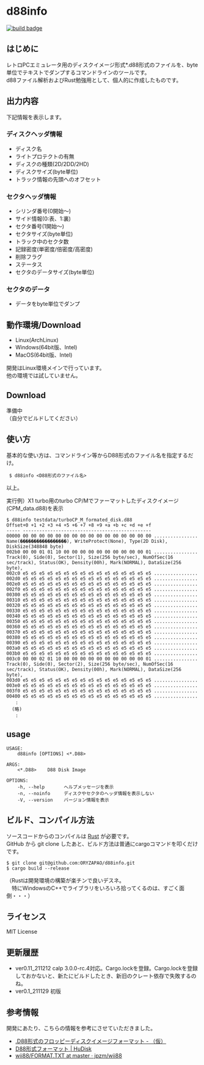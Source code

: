 d88info
=======
[![build badge](https://github.com/rust-unofficial/awesome-rust/actions/workflows/rust.yml/badge.svg?branch=master)](https://github.com/ORYZAPAO/d88info/blob/main/.github/workflows/rust.yml)


はじめに
--------

レトロPCエミュレータ用のディスクイメージ形式*.d88形式のファイルを、byte単位でテキストでダンプするコマンドラインのツールです。  
d88ファイル解析およびRust勉強用として、個人的に作成したものです。  

出力内容
--------

下記情報を表示します。  
### ディスクヘッダ情報
  + ディスク名
  + ライトプロテクトの有無
  + ディスクの種類(2D/2DD/2HD)
  + ディスクサイズ(byte単位)
  + トラック情報の先頭へのオフセット
### セクタヘッダ情報
  + シリンダ番号(0開始〜)
  + サイド情報(0:表、1:裏) 
  + セクタ番号(1開始〜) 
  + セクタサイズ(byte単位)
  + トラック中のセクタ数
  + 記録密度(単密度/倍密度/高密度)
  + 削除フラグ
  + ステータス
  + セクタのデータサイズ(byte単位)
### セクタのデータ
  + データをbyte単位でダンプ  

動作環境/Download
------------
+ Linux(ArchLinux)
+ Windows(64bit版、Intel)
+ MacOS(64bit版、Intel)
  
開発はLinux環境メインで行っています。  
他の環境では試していません。

Download
------

準備中  
（自分でビルドしてください）


使い方
------

基本的な使い方は、コマンドライン等からD88形式のファイル名を指定するだけ。
```
 $ d88info <D88形式のファイル名>
```
以上。

実行例）X1 turbo用のturbo CP/Mでファーマットしたディスクイメージ(CPM_data.d88)を表示  
```
$ d88info testdata/turboCP_M_formated_disk.d88 
Offset+0 +1 +2 +3 +4 +5 +6 +7 +8 +9 +a +b +c +d +e +f                 
----- -----------------------------------------------                 
00000 00 00 00 00 00 00 00 00 00 00 00 00 00 00 00 00 ................ Name(�����������������), WriteProtect(None), Type(2D Disk), DiskSize(348848 byte)
002b0 00 00 01 01 10 00 00 00 00 00 00 00 00 00 00 01 ................ Track(0), Side(0), Sector(1), Size(256 byte/sec), NumOfSec(16 sec/track), Status(OK), Density(00h), Mark(NORMAL), DataSize(256 byte), 
002c0 e5 e5 e5 e5 e5 e5 e5 e5 e5 e5 e5 e5 e5 e5 e5 e5 ................ 
002d0 e5 e5 e5 e5 e5 e5 e5 e5 e5 e5 e5 e5 e5 e5 e5 e5 ................ 
002e0 e5 e5 e5 e5 e5 e5 e5 e5 e5 e5 e5 e5 e5 e5 e5 e5 ................ 
002f0 e5 e5 e5 e5 e5 e5 e5 e5 e5 e5 e5 e5 e5 e5 e5 e5 ................ 
00300 e5 e5 e5 e5 e5 e5 e5 e5 e5 e5 e5 e5 e5 e5 e5 e5 ................ 
00310 e5 e5 e5 e5 e5 e5 e5 e5 e5 e5 e5 e5 e5 e5 e5 e5 ................ 
00320 e5 e5 e5 e5 e5 e5 e5 e5 e5 e5 e5 e5 e5 e5 e5 e5 ................ 
00330 e5 e5 e5 e5 e5 e5 e5 e5 e5 e5 e5 e5 e5 e5 e5 e5 ................ 
00340 e5 e5 e5 e5 e5 e5 e5 e5 e5 e5 e5 e5 e5 e5 e5 e5 ................ 
00350 e5 e5 e5 e5 e5 e5 e5 e5 e5 e5 e5 e5 e5 e5 e5 e5 ................ 
00360 e5 e5 e5 e5 e5 e5 e5 e5 e5 e5 e5 e5 e5 e5 e5 e5 ................ 
00370 e5 e5 e5 e5 e5 e5 e5 e5 e5 e5 e5 e5 e5 e5 e5 e5 ................ 
00380 e5 e5 e5 e5 e5 e5 e5 e5 e5 e5 e5 e5 e5 e5 e5 e5 ................ 
00390 e5 e5 e5 e5 e5 e5 e5 e5 e5 e5 e5 e5 e5 e5 e5 e5 ................ 
003a0 e5 e5 e5 e5 e5 e5 e5 e5 e5 e5 e5 e5 e5 e5 e5 e5 ................ 
003b0 e5 e5 e5 e5 e5 e5 e5 e5 e5 e5 e5 e5 e5 e5 e5 e5 ................ 
003c0 00 00 02 01 10 00 00 00 00 00 00 00 00 00 00 01 ................ Track(0), Side(0), Sector(2), Size(256 byte/sec), NumOfSec(16 sec/track), Status(OK), Density(00h), Mark(NORMAL), DataSize(256 byte), 
003d0 e5 e5 e5 e5 e5 e5 e5 e5 e5 e5 e5 e5 e5 e5 e5 e5 ................ 
003e0 e5 e5 e5 e5 e5 e5 e5 e5 e5 e5 e5 e5 e5 e5 e5 e5 ................ 
003f0 e5 e5 e5 e5 e5 e5 e5 e5 e5 e5 e5 e5 e5 e5 e5 e5 ................ 
00400 e5 e5 e5 e5 e5 e5 e5 e5 e5 e5 e5 e5 e5 e5 e5 e5 ................ 
　　:
  (略)
　　:
```

## usage 
```
USAGE:
    d88info [OPTIONS] <*.D88>

ARGS:
    <*.D88>    D88 Disk Image

OPTIONS:
    -h, --help       ヘルプメッセージを表示
    -n, --noinfo     ディスクやセクタのヘッダ情報を表示しない
    -V, --version    バージョン情報を表示

```

ビルド、コンパイル方法
---------------------

ソースコードからのコンパイルは [Rust](https://www.rust-lang.org) が必要です。  
GitHub から git clone したあと、ビルド方法は普通にcargoコマンドを叩くだけです。  
```
$ git clone git@github.com:ORYZAPAO/d88info.git
$ cargo build --release
```
（Rustは開発環境の構築が楽チンで良いデスネ。  
　特にWindowsのC++でライブラリをいろいろ拾ってくるのは、すごく面倒・・・）


ライセンス
----------
 MIT License

更新履歴
----------
+ ver0.11_211212  calp 3.0.0-rc.4対応。Cargo.lockを登録。Cargo.lockを登録しておかないと、新たにビルドしたとき、新旧のクレート依存で失敗するのね。
+ ver0.1_211129  初版


参考情報
---------------------

開発にあたり、こちらの情報を参考にさせていただきました。

+ [.D88形式のフロッピーディスクイメージフォーマット - （仮）](https://gra4.hatenadiary.jp/entry/20171108/1510096429)
+ [D88形式フォーマット | HuDisk](https://boukichi.github.io/HuDisk/DISK.html)
+ [wii88/FORMAT.TXT at master · jpzm/wii88](https://github.com/jpzm/wii88/blob/master/document/FORMAT.TXT)
